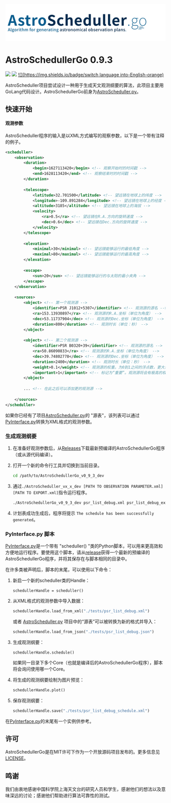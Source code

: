 ![astro_scheduller](./astro_scheduller.jpg)

# AstroSchedullerGo 0.9.3

[![](https://img.shields.io/badge/许可-MIT-green)](https://github.com/xiawenke/AstroSchedullerGo/blob/Dev/LICENSE)
[![](https://img.shields.io/badge/当前版本-v0.9.3-informational)](https://github.com/xiawenke/AstroSchedullerGo/releases)
[![](https://img.shields.io/badge/switch language into-English-orange)](https://github.com/xiawenke/AstroSchedullerGo#readme)

AstroScheduller项目尝试设计一种用于生成天文观测纲要的算法，此项目主要用GoLang代码设计。AstroSchedullerGo前身为[AstroScheduller.py](https://github.com/xiawenke/AstroSchedulle)。

## 快速开始

#### 观测参数

AstroScheduller程序的输入是以XML方式编写的观察参数，以下是一个带有注释的例子。

```xml
<scheduller>
    <observation>
        <duration>
            <begin>1627113420</begin> <!-- 观察开始时的时间戳 -->
            <end>1628113420</end> <!-- 观察结束时的时间戳 -->
        </duration>

        <telescope>
            <latitude>32.701500</latitude> <!-- 望远镜在地球上的纬度 -->
            <longitude>-109.891284</longitude> <!-- 望远镜在地球上的经度 -->
            <altitude>3185</altitude> <!-- 望远镜在地球上的海拔 -->
            <velocity>
                <ra>0.5</ra> <!-- 望远镜在R.A.方向的旋转速度 -->
                <dec>0.6</dec> <!-- 望远镜在Dec.方向的旋转速度 -->
            </velocity>
        </telescope>

        <elevation>
            <minimal>30</minimal> <!-- 望远镜能够运行的最低角度 -->
            <maximal>80</maximal> <!-- 望远镜能够运行的最高角度 -->
        </elevation>

        <escape>
            <sun>20</sun> <!-- 望远镜能够运行的与太阳的最小夹角 -->
        </escape>
    </observation>

    <sources>
        <object> <!-- 第一个观测源 -->
            <identifier>PSR J1012+5307</identifier> <!-- 观测源的源名 -->
            <ra>153.13930897</ra> <!-- 观测源的R.A.坐标（单位为角度） -->
            <dec>53.11737904</dec> <!-- 观测源的Dec.坐标（单位为角度） -->
            <duration>800</duration> <!-- 观测时长（单位：秒） -->
        </object>

        <object> <!-- 第二个观测源 -->
            <identifier>PSR B0320+39</identifier> <!-- 观测源的源名 -->
            <ra>50.86090833</ra> <!-- 观测源的R.A.坐标（单位为角度） -->
            <dec>39.74802778</dec> <!-- 观测源的Dec.坐标（单位为角度） -->
            <duration>2400</duration> <!-- 观测时长（单位：秒） -->
            <weight>0.1</weight> <!-- 观测源的权重。为0到1之间的浮点数，更大意味着权重更高。 -->
			<important>1</important> <!-- 标记为“重要”。观测源将会有极高的权重，若important标签被标记为“1”。 -->
        </object>
      
      	... <!-- 在此之后可以添加更的观测源 -->
      
    </sources>
</scheduller>
```

如果你已经有了项目[AstroScheduller.py](https://github.com/xiawenke/AstroScheduller)的 "源表"，该列表可以通过[PyInterface.py](https://github.com/xiawenke/AstroSchedullerGo/blob/Dev/PyInterface.py)转换为XML格式的观测参数。

### 生成观测纲要

1. 在准备好观测参数后，从[Releases](https://github.com/xiawenke/AstroSchedullerGo/releases)下载最新预编译的AstroSchedullerGo程序（或从源代码编译）。

2. 打开一个新的命令行工具并切换到当前目录。

   ```bash
   cd /path/to/AstroSchedullerGo_v0_9_3_dev
   ```

3. 通过`./AstroScheduller_vx_x_dev [PATH TO OBSERVATION PARAMETER.xml] [PATH TO EXPORT.xml]`指令运行程序。

   ```bash
   ./AstroSchedullerGo_v0_9_3_dev psr_list_debug.xml psr_list_debug_export.xml
   ```

4. 计划表成功生成后，程序将提示 `The schedule has been successfully generated`。

### PyInterface.py 脚本

[PyInterface.py](https://github.com/xiawenke/AstroSchedullerGo/blob/Dev/PyInterface.py)是一个带有 "scheduller() "类的Python脚本，可以用来更高效和方便地运行程序。要使用这个脚本，请从[release](https://github.com/xiawenke/AstroSchedullerGo/releases)获得一个最新的预编译的AstroSchedullerGo程序，并将其保存在与脚本相同的目录中。

在许多类被声明后，脚本的末尾，可以使用以下命令：

1. 新启一个新的scheduller类的Handle：

   ```
   schedullerHandle = scheduller()
   ```

2. 从XML格式的观测参数中导入数据：

   ```python
   schedullerHandle.load_from_xml("./tests/psr_list_debug.xml")
   ```

   或者 [AstroScheduller.py](https://github.com/xiawenke/AstroScheduller) 项目中的“源表”可以被转换为新的格式并导入：

   ```python
   schedullerHandle.load_from_json("./tests/psr_list_debug.json")
   ```

3. 生成观测纲要：

   ```
   schedullerHandle.schedule()
   ```

   如果同一目录下多个Core（也就是编译后的AstroSchedullerGo程序），脚本将会询问使用哪一个Core。

4. 将生成的观测纲要绘制为图片预览：

   ```python
   schedullerHandle.plot()
   ```

5. 保存观测纲要：

   ```python
   schedullerHandle.save("./tests/psr_list_debug_schedule.xml")
   ```

   

在[PyInterface.py](https://github.com/xiawenke/AstroSchedullerGo/blob/Dev/PyInterface.py)的末尾有一个实例供参考。

## 许可

AstroSchedullerGo是在MIT许可下作为一个开放源码项目发布的。更多信息见[LICENSE](https://github.com/xiawenke/AstroSchedullerGo/blob/Dev/LICENSE)。

## 鸣谢

我们由衷地感谢中国科学院上海天文台的研究人员和学生，感谢他们的想法以及意味深远的讨论；感谢他们帮助进行算法可靠性的测试。

